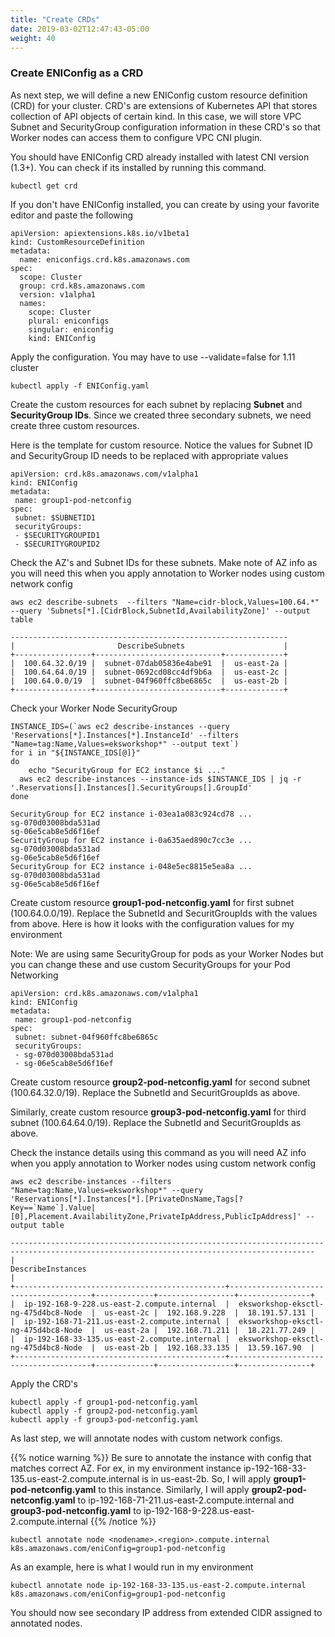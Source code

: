 ```yaml
---
title: "Create CRDs"
date: 2019-03-02T12:47:43-05:00
weight: 40
---
```


### Create ENIConfig as a CRD
As next step, we will define a new ENIConfig custom resource definition (CRD) for your cluster. CRD's are extensions of Kubernetes API that stores collection of API objects of certain kind. In this case, we will store VPC Subnet and SecurityGroup configuration information in these CRD's so that Worker nodes can access them to configure VPC CNI plugin.

You should have ENIConfig CRD already installed with latest CNI version (1.3+). You can check if its installed by running this command.
```
kubectl get crd
```
If you don't have ENIConfig installed, you can create by using your favorite editor and paste the following

```
apiVersion: apiextensions.k8s.io/v1beta1
kind: CustomResourceDefinition
metadata:
  name: eniconfigs.crd.k8s.amazonaws.com
spec:
  scope: Cluster
  group: crd.k8s.amazonaws.com
  version: v1alpha1
  names:
    scope: Cluster
    plural: eniconfigs
    singular: eniconfig
    kind: ENIConfig

```
Apply the configuration. You may have to use --validate=false for 1.11 cluster

```
kubectl apply -f ENIConfig.yaml
```
Create the custom resources for each subnet by replacing **Subnet** and **SecurityGroup IDs**. Since we created three secondary subnets, we need create three custom resources.

Here is the template for custom resource. Notice the values for Subnet ID and SecurityGroup ID needs to be replaced with appropriate values
```
apiVersion: crd.k8s.amazonaws.com/v1alpha1
kind: ENIConfig
metadata:
 name: group1-pod-netconfig
spec:
 subnet: $SUBNETID1
 securityGroups:
 - $SECURITYGROUPID1
 - $SECURITYGROUPID2
```
Check the AZ's and Subnet IDs for these subnets. Make note of AZ info as you will need this when you apply annotation to Worker nodes using custom network config
```
aws ec2 describe-subnets  --filters "Name=cidr-block,Values=100.64.*" --query 'Subnets[*].[CidrBlock,SubnetId,AvailabilityZone]' --output table
```
```
--------------------------------------------------------------
|                       DescribeSubnets                      |
+-----------------+----------------------------+-------------+
|  100.64.32.0/19 |  subnet-07dab05836e4abe91  |  us-east-2a |
|  100.64.64.0/19 |  subnet-0692cd08cc4df9b6a  |  us-east-2c |
|  100.64.0.0/19  |  subnet-04f960ffc8be6865c  |  us-east-2b |
+-----------------+----------------------------+-------------+
```
Check your Worker Node SecurityGroup
```
INSTANCE_IDS=(`aws ec2 describe-instances --query 'Reservations[*].Instances[*].InstanceId' --filters "Name=tag:Name,Values=eksworkshop*" --output text`)
for i in "${INSTANCE_IDS[@]}"
do
	echo "SecurityGroup for EC2 instance $i ..."
  aws ec2 describe-instances --instance-ids $INSTANCE_IDS | jq -r '.Reservations[].Instances[].SecurityGroups[].GroupId'
done  
```
```
SecurityGroup for EC2 instance i-03ea1a083c924cd78 ...
sg-070d03008bda531ad
sg-06e5cab8e5d6f16ef
SecurityGroup for EC2 instance i-0a635aed890c7cc3e ...
sg-070d03008bda531ad
sg-06e5cab8e5d6f16ef
SecurityGroup for EC2 instance i-048e5ec8815e5ea8a ...
sg-070d03008bda531ad
sg-06e5cab8e5d6f16ef
```
Create custom resource **group1-pod-netconfig.yaml** for first subnet (100.64.0.0/19). Replace the SubnetId and SecuritGroupIds with the values from above. Here is how it looks with the configuration values for my environment

Note: We are using same SecurityGroup for pods as your Worker Nodes but you can change these and use custom SecurityGroups for your Pod Networking

```
apiVersion: crd.k8s.amazonaws.com/v1alpha1
kind: ENIConfig
metadata:
 name: group1-pod-netconfig
spec:
 subnet: subnet-04f960ffc8be6865c
 securityGroups:
 - sg-070d03008bda531ad
 - sg-06e5cab8e5d6f16ef
```
Create custom resource **group2-pod-netconfig.yaml** for second subnet (100.64.32.0/19). Replace the SubnetId and SecuritGroupIds as above.

Similarly, create custom resource **group3-pod-netconfig.yaml** for third subnet (100.64.64.0/19). Replace the SubnetId and SecuritGroupIds as above.

Check the instance details using this command as you will need AZ info when you apply annotation to Worker nodes using custom network config
```
aws ec2 describe-instances --filters "Name=tag:Name,Values=eksworkshop*" --query 'Reservations[*].Instances[*].[PrivateDnsName,Tags[?Key==`Name`].Value|[0],Placement.AvailabilityZone,PrivateIpAddress,PublicIpAddress]' --output table   
```
```
------------------------------------------------------------------------------------------------------------------------------------------
|                                                            DescribeInstances                                                           |
+-----------------------------------------------+---------------------------------------+-------------+-----------------+----------------+
|  ip-192-168-9-228.us-east-2.compute.internal  |  eksworkshop-eksctl-ng-475d4bc8-Node  |  us-east-2c |  192.168.9.228  |  18.191.57.131 |
|  ip-192-168-71-211.us-east-2.compute.internal |  eksworkshop-eksctl-ng-475d4bc8-Node  |  us-east-2a |  192.168.71.211 |  18.221.77.249 |
|  ip-192-168-33-135.us-east-2.compute.internal |  eksworkshop-eksctl-ng-475d4bc8-Node  |  us-east-2b |  192.168.33.135 |  13.59.167.90  |
+-----------------------------------------------+---------------------------------------+-------------+-----------------+----------------+
```

Apply the CRD's
```
kubectl apply -f group1-pod-netconfig.yaml
kubectl apply -f group2-pod-netconfig.yaml
kubectl apply -f group3-pod-netconfig.yaml
```
As last step, we will annotate nodes with custom network configs.

{{% notice warning %}}
Be sure to annotate the instance with config that matches correct AZ. For ex, in my environment instance ip-192-168-33-135.us-east-2.compute.internal is in us-east-2b. So, I will apply **group1-pod-netconfig.yaml** to this instance. Similarly, I will apply **group2-pod-netconfig.yaml** to ip-192-168-71-211.us-east-2.compute.internal and **group3-pod-netconfig.yaml** to ip-192-168-9-228.us-east-2.compute.internal
{{% /notice %}}

```
kubectl annotate node <nodename>.<region>.compute.internal k8s.amazonaws.com/eniConfig=group1-pod-netconfig
```
As an example, here is what I would run in my environment
```
kubectl annotate node ip-192-168-33-135.us-east-2.compute.internal k8s.amazonaws.com/eniConfig=group1-pod-netconfig
```
You should now see secondary IP address from extended CIDR assigned to annotated nodes.
